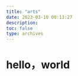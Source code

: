 ```yaml
---
title: "arts"
date: 2023-03-10 00:13:27
description: 
toc: false
type: archives
---
```

# hello，world
